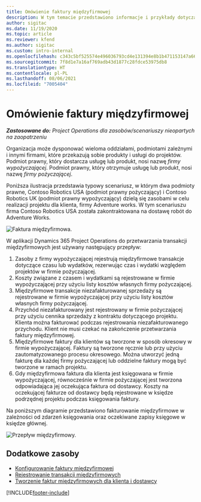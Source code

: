 ```yaml
---
title: Omówienie faktury międzyfirmowej
description: W tym temacie przedstawiono informacje i przykłady dotyczące fakturowania międzyfirmowego dla projektów.
author: sigitac
ms.date: 11/19/2020
ms.topic: article
ms.reviewer: kfend
ms.author: sigitac
ms.custom: intro-internal
ms.openlocfilehash: c343c5bf525574e496036793cd4e131394e8b1b471153147a66cfebe1acf3fce
ms.sourcegitcommit: 7f8d1e7a16af769adb43d1877c28fdce53975db8
ms.translationtype: HT
ms.contentlocale: pl-PL
ms.lasthandoff: 08/06/2021
ms.locfileid: "7005404"
---
```

# <a name="intercompany-invoicing-overview"></a>Omówienie faktury międzyfirmowej

_**Zastosowane do:** Project Operations dla zasobów/scenariuszy nieopartych na zaopatrzeniu_

Organizacja może dysponować wieloma oddziałami, podmiotami zależnymi i innymi firmami, które przekazują sobie produkty i usługi do projektów. Podmiot prawny, który dostarcza usługę lub produkt, nosi nazwę *firmy wypożyczającej*. Podmiot prawny, który otrzymuje usługę lub produkt, nosi nazwę *firmy pożyczającej*.

Poniższa ilustracja przedstawia typowy scenariusz, w którym dwa podmioty prawne, Contoso Robotics USA (podmiot prawny pożyczający) i Contoso Robotics UK (podmiot prawny wypożyczający) dzielą się zasobami w celu realizacji projektu dla klienta, firmy Adventure works. W tym scenariuszu firma Contoso Robotics USA została zakontraktowana na dostawę robót do Adventure Works.

![Faktura międzyfirmowa.](./media/IntercompanyScenario.png) 

W aplikacji Dynamics 365 Project Operations do przetwarzania transakcji międzyfirmowych jest używany następujący przepływ:

1. Zasoby z firmy wypożyczającej rejestrują międzyfirmowe transakcje dotyczące czasu lub wydatków, rezerwując czas i wydatki względem projektów w firmie pożyczającej.
2. Koszty związane z czasem i wydatkami są rejestrowane w firmie wypożyczającej przy użyciu listy kosztów własnych firmy pożyczającej.
3. Międzyfirmowe transakcje niezafakturowanej sprzedaży są rejestrowane w firmie wypożyczającej przy użyciu listy kosztów własnych firmy pożyczającej.
4. Przychód niezafakturowany jest rejestrowany w firmie pożyczającej przy użyciu cennika sprzedaży z kontraktu dotyczącego projektu. Klienta można fakturować podczas rejestrowania niezafakturowanego przychodu. Klient nie musi czekać na zakończenie przetwarzania faktury międzyfirmowej.
5. Międzyfirmowe faktury dla klientów są tworzone w sposób okresowy w firmie wypożyczającej. Faktury są tworzone ręcznie lub przy użyciu zautomatyzowanego procesu okresowego. Można utworzyć jedną fakturę dla każdej firmy pożyczającej lub oddzielne faktury mogą być tworzone w ramach projektu.
6. Gdy międzyfirmowa faktura dla klienta jest księgowana w firmie wypożyczającej, równocześnie w firmie pożyczającej jest tworzona odpowiadająca jej oczekująca faktura od dostawcy. Koszty na oczekującej fakturze od dostawcy będą rejestrowane w księdze podrzędnej projektu podczas księgowania faktury.

Na poniższym diagramie przedstawiono fakturowanie międzyfirmowe w zależności od zdarzeń księgowania oraz oczekiwane zapisy księgowe w księdze głównej.

![Przepływ międzyfirmowy.](./media/IntercompanyFlow.png)

## <a name="additional-resources"></a>Dodatkowe zasoby

- [Konfigurowanie faktury międzyfirmowej](configure-intercompany-invoicing.md)
- [Rejestrowanie transakcji międzyfirmowych](create-intercompany-transactions.md)
- [Tworzenie faktur międzyfirmowych dla klienta i dostawcy](create-intercompany-customer-vendor-invoices.md)


[!INCLUDE[footer-include](../includes/footer-banner.md)]
